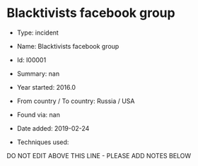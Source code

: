 # Blacktivists facebook group

* Type: incident

* Name: Blacktivists facebook group

* Id: I00001

* Summary: nan

* Year started: 2016.0

* From country / To country: Russia / USA

* Found via: nan

* Date added: 2019-02-24

* Techniques used: 


DO NOT EDIT ABOVE THIS LINE - PLEASE ADD NOTES BELOW
